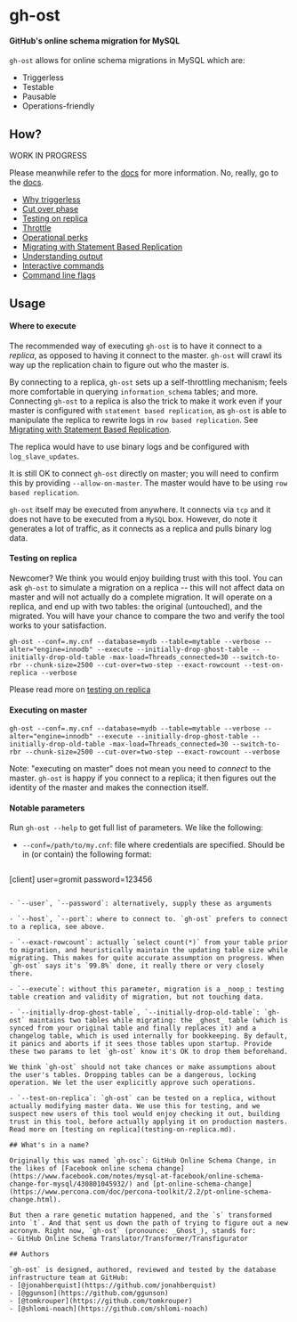 # gh-ost

#### GitHub's online schema migration for MySQL

`gh-ost` allows for online schema migrations in MySQL which are:
- Triggerless
- Testable
- Pausable
- Operations-friendly

## How?

WORK IN PROGRESS

Please meanwhile refer to the [docs](doc) for more information. No, really, go to the [docs](doc).

- [Why triggerless](doc/why-triggerless.md)
- [Cut over phase](doc/cut-over.md)
- [Testing on replica](doc/testing-on-replica.md)
- [Throttle](doc/throttle.md)
- [Operational perks](perks.md)
- [Migrating with Statement Based Replication](doc/migrating-with-sbr.md)
- [Understanding output](doc/understanding-output.md)
- [Interactive commands](doc/interactive-commands.md)
- [Command line flags](doc/command-line-flags.md)

## Usage

#### Where to execute

The recommended way of executing `gh-ost` is to have it connect to a _replica_, as opposed to having it connect to the master. `gh-ost` will crawl its way up the replication chain to figure out who the master is.

By connecting to a replica, `gh-ost` sets up a self-throttling mechanism; feels more comfortable in querying `information_schema` tables; and more. Connecting `gh-ost` to a replica is also the trick to make it work even if your master is configured with `statement based replication`, as `gh-ost` is able to manipulate the replica to rewrite logs in `row based replication`. See [Migrating with Statement Based Replication](migrating-with-sbr.md).

The replica would have to use binary logs and be configured with `log_slave_updates`.

It is still OK to connect `gh-ost` directly on master; you will need to confirm this by providing `--allow-on-master`. The master would have to be using `row based replication`.

`gh-ost` itself may be executed from anywhere. It connects via `tcp` and it does not have to be executed from a `MySQL` box. However, do note it generates a lot of traffic, as it connects as a replica and pulls binary log data.

#### Testing on replica

Newcomer? We think you would enjoy building trust with this tool. You can ask `gh-ost` to simulate a migration on a replica -- this will not affect data on master and will not actually do a complete migration. It will operate on a replica, and end up with two tables: the original (untouched), and the migrated. You will have your chance to compare the two and verify the tool works to your satisfaction.

```
gh-ost --conf=.my.cnf --database=mydb --table=mytable --verbose --alter="engine=innodb" --execute --initially-drop-ghost-table --initially-drop-old-table -max-load=Threads_connected=30 --switch-to-rbr --chunk-size=2500 --cut-over=two-step --exact-rowcount --test-on-replica --verbose
```
Please read more on [testing on replica](testing-on-replica.md)

#### Executing on master

```
gh-ost --conf=.my.cnf --database=mydb --table=mytable --verbose --alter="engine=innodb" --execute --initially-drop-ghost-table --initially-drop-old-table -max-load=Threads_connected=30 --switch-to-rbr --chunk-size=2500 --cut-over=two-step --exact-rowcount --verbose
```

Note: "executing on master" does not mean you need to _connect_ to the master. `gh-ost` is happy if you connect to a replica; it then figures out the identity of the master and makes the connection itself.

#### Notable parameters

Run `gh-ost --help` to get full list of parameters. We like the following:

- `--conf=/path/to/my.cnf`: file where credentials are specified. Should be in (or contain) the following format:

  ```
[client]
user=gromit
password=123456
  ```

- `--user`, `--password`: alternatively, supply these as arguments

- `--host`, `--port`: where to connect to. `gh-ost` prefers to connect to a replica, see above.

- `--exact-rowcount`: actually `select count(*)` from your table prior to migration, and heuristically maintain the updating table size while migrating. This makes for quite accurate assumption on progress. When `gh-ost` says it's `99.8%` done, it really there or very closely there.

- `--execute`: without this parameter, migration is a _noop_: testing table creation and validity of migration, but not touching data.

- `--initially-drop-ghost-table`, `--initially-drop-old-table`: `gh-ost` maintains two tables while migrating: the _ghost_ table (which is synced from your original table and finally replaces it) and a changelog table, which is used internally for bookkeeping. By default, it panics and aborts if it sees those tables upon startup. Provide these two params to let `gh-ost` know it's OK to drop them beforehand.

  We think `gh-ost` should not take chances or make assumptions about the user's tables. Dropping tables can be a dangerous, locking operation. We let the user explicitly approve such operations.

- `--test-on-replica`: `gh-ost` can be tested on a replica, without actually modifying master data. We use this for testing, and we suspect new users of this tool would enjoy checking it out, building trust in this tool, before actually applying it on production masters. Read more on [testing on replica](testing-on-replica.md).

## What's in a name?

Originally this was named `gh-osc`: GitHub Online Schema Change, in the likes of [Facebook online schema change](https://www.facebook.com/notes/mysql-at-facebook/online-schema-change-for-mysql/430801045932/) and [pt-online-schema-change](https://www.percona.com/doc/percona-toolkit/2.2/pt-online-schema-change.html).

But then a rare genetic mutation happened, and the `s` transformed into `t`. And that sent us down the path of trying to figure out a new acronym. Right now, `gh-ost` (pronounce: _Ghost_), stands for:
- GitHub Online Schema Translator/Transformer/Transfigurator

## Authors

`gh-ost` is designed, authored, reviewed and tested by the database infrastructure team at GitHub:
- [@jonahberquist](https://github.com/jonahberquist)
- [@ggunson](https://github.com/ggunson)
- [@tomkrouper](https://github.com/tomkrouper)
- [@shlomi-noach](https://github.com/shlomi-noach)
